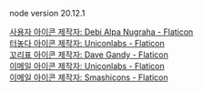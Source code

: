 node version 20.12.1

<a href="https://www.flaticon.com/kr/free-icons/" title="사용자 아이콘">사용자 아이콘 제작자: Debi Alpa Nugraha - Flaticon</a> <br/>
<a href="https://www.flaticon.com/kr/free-icons/" title="터놓다 아이콘">터놓다 아이콘 제작자: Uniconlabs - Flaticon</a> <br/>
<a href="https://www.flaticon.com/kr/free-icons/" title="꼬리표 아이콘">꼬리표 아이콘 제작자: Dave Gandy - Flaticon</a> <br/>
<a href="https://www.flaticon.com/kr/free-icons/" title="이메일 아이콘">이메일 아이콘 제작자: Uniconlabs - Flaticon</a> <br/>
<a href="https://www.flaticon.com/kr/free-icons/" title="이메일 아이콘">이메일 아이콘 제작자: Smashicons - Flaticon</a> <br/>